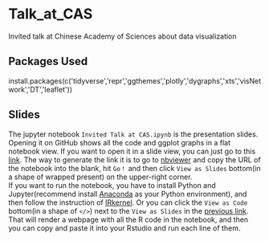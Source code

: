 # Talk_at_CAS
Invited talk at Chinese Academy of Sciences about data visualization

## Packages Used
install.packages(c('tidyverse','repr','ggthemes','plotly','dygraphs','xts','visNetwork','DT','leaflet'))

## Slides
The jupyter notebook `Invited Talk at CAS.ipynb` is the presentation slides.  
Opening it on GitHub shows all the code and ggplot graphs in a flat notebook view. If you want to open it in a slide view, you can just go to this [link](https://nbviewer.jupyter.org/format/slides/github/zhiruiwang/Talk_at_CAS/blob/master/Invited%20Talk%20at%20CAS.ipynb#/). The way to generate the link it is to go to [nbviewer](https://nbviewer.jupyter.org/) and copy the URL of the notebook into the blank, hit `Go！` and then click `View as Slides` bottom(in a shape of wrapped present) on the upper-right corner.  
If you want to run the notebook, you have to install Python and Jupyter(recommend install [Anaconda](https://www.anaconda.com/download/) as your Python environment), and then follow the instruction of [IRkernel](https://github.com/IRkernel/IRkernel). Or you can click the `View as Code` bottom(in a shape of `</>`) next to the `View as Slides` in the [previous link](https://nbviewer.jupyter.org/format/slides/github/zhiruiwang/Talk_at_CAS/blob/master/Invited%20Talk%20at%20CAS.ipynb#/). That will render a webpage with all the R code in the notebook, and then you can copy and paste it into your Rstudio and run each line of them.
